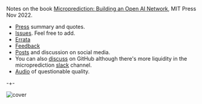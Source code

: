 Notes on the book [Microprediction: Building an Open AI Network](https://mitpress.mit.edu/9780262047326/microprediction/), MIT Press Nov 2022.  

- [Press](https://microprediction.github.io/building_an_open_ai_network/press.html) summary and quotes.  
- [Issues](https://github.com/microprediction/building_an_open_ai_network/issues). Feel free to add.  
- [Errata](https://github.com/microprediction/building_an_open_ai_network/issues/5)
- [Feedback](https://microprediction.github.io/building_an_open_ai_network/feedback.html)
- [Posts](https://microprediction.github.io/building_an_open_ai_network/social_media.html) and discussion on social media.
- You can also [discuss](https://github.com/microprediction/building_an_open_ai_network/discussions) on GitHub although there's more liquidity in the
    microprediction [slack](https://microprediction.github.io/microprediction/slack.html) channel. 
- [Audio](https://github.com/microprediction/building_an_open_ai_network/tree/main/docs/assets/audio) of questionable quality. 

-+-

![cover](/building_an_open_ai_network/assets/images/book_grey.png)
